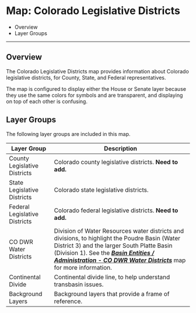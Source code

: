 # Map: Colorado Legislative Districts

* Overview
* Layer Groups

---------------

## Overview

The Colorado Legislative Districts map provides information about Colorado legislative districts,
for County, State, and Federal representatives.

The map is configured to display either the House or Senate layer
because they use the same colors for symbols and are transparent,
and displaying on top of each other is confusing.

## Layer Groups

The following layer groups are included in this map.

| **Layer Group** | **Description** |
| -- | -- |
| County Legislative Districts | Colorado county legislative districts. **Need to add.**|
| State Legislative Districts | Colorado state legislative districts. |
| Federal Legislative Districts | Colorado federal legislative districts. **Need to add.**|
| CO DWR Water Districts | Division of Water Resources water districts and divisions, to highlight the Poudre Basin (Water District 3) and the larger South Platte Basin (Division 1).  See the [***Basin Entities / Administration - CO DWR Water Districts***](#map/entities-codwr-waterdistricts) map for more information. |
| Continental Divide | Continental divide line, to help understand transbasin issues. |
| Background Layers | Background layers that provide a frame of reference. |

